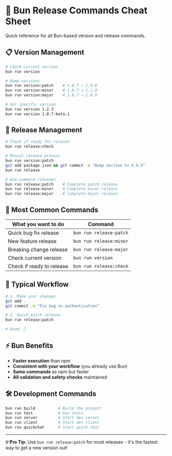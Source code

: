# 🚀 Bun Release Commands Cheat Sheet

Quick reference for all Bun-based version and release commands.

## 📋 Version Management

```bash
# Check current version
bun run version

# Bump versions
bun run version:patch    # 1.0.7 → 1.0.8
bun run version:minor    # 1.0.7 → 1.1.0
bun run version:major    # 1.0.7 → 2.0.0

# Set specific version
bun run version 1.2.3
bun run version 1.0.7-beta.1
```

## 🚀 Release Management

```bash
# Check if ready for release
bun run release:check

# Manual release process
bun run version:patch
git add package.json && git commit -m "Bump version to X.X.X"
bun run release

# One-command releases
bun run release:patch    # Complete patch release
bun run release:minor    # Complete minor release
bun run release:major    # Complete major release
```

## 🎯 Most Common Commands

| What you want to do | Command |
|---------------------|---------|
| Quick bug fix release | `bun run release:patch` |
| New feature release | `bun run release:minor` |
| Breaking change release | `bun run release:major` |
| Check current version | `bun run version` |
| Check if ready to release | `bun run release:check` |

## 🔄 Typical Workflow

```bash
# 1. Make your changes
git add .
git commit -m "Fix bug in authentication"

# 2. Quick patch release
bun run release:patch

# Done! 🎉
```

## ⚡ Bun Benefits

- **Faster execution** than npm
- **Consistent with your workflow** (you already use Bun)
- **Same commands** as npm but faster
- **All validation and safety checks** maintained

## 🛠️ Development Commands

```bash
bun run build          # Build the project
bun run test           # Run tests
bun run server         # Start dev server
bun run client         # Start dev client
bun run quickchat      # Start quick chat
```

---

**💡 Pro Tip**: Use `bun run release:patch` for most releases - it's the fastest way to get a new version out!
